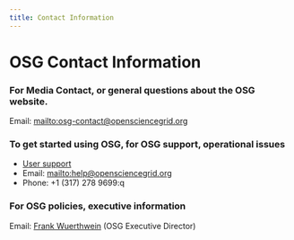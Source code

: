 ```yaml
---
title: Contact Information
---
```


<h1>OSG Contact Information</h1>

### For Media Contact, or general questions about the OSG website.
Email: <mailto:osg-contact@opensciencegrid.org>

### To get started using OSG, for OSG support, operational issues

* [User support](https://support.opensciencegrid.org)
* Email: <mailto:help@opensciencegrid.org>
* Phone: +1 (317) 278 9699:q


### For OSG policies, executive information
Email: [Frank Wuerthwein](mailto:fkw@ucsd.edu) (OSG Executive Director)

